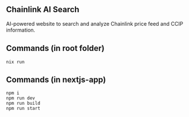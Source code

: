 ## Chainlink AI Search

AI-powered website to search and analyze Chainlink price feed and CCIP information.

## Commands (in root folder)

```
nix run
```

## Commands (in nextjs-app)

```
npm i
npm run dev
npm run build
npm run start
```
